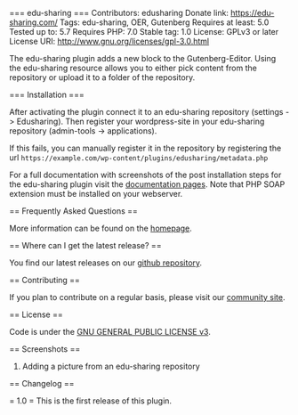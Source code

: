 === edu-sharing ===
Contributors: edusharing
Donate link: https://edu-sharing.com/
Tags: edu-sharing, OER, Gutenberg
Requires at least: 5.0
Tested up to: 5.7
Requires PHP: 7.0
Stable tag: 1.0
License: GPLv3 or later
License URI: http://www.gnu.org/licenses/gpl-3.0.html

The edu-sharing plugin adds a new block to the Gutenberg-Editor. 
Using the edu-sharing resource allows you to either pick content from the repository or upload it to a folder of the 
repository.

=== Installation ===

After activating the plugin connect it to an edu-sharing repository (settings -> Edusharing).
Then register your wordpress-site in your edu-sharing repository (admin-tools -> applications).

If this fails, you can manually register it in the repository by registering the url `https://example.com/wp-content/plugins/edusharing/metadata.php`

For a full documentation with screenshots of the post installation steps for the edu-sharing plugin visit the [documentation pages](http://docs.edu-sharing.com/confluence/edp/en).
Note that PHP SOAP extension must be installed on your webserver.

== Frequently Asked Questions ==

More information can be found on the [homepage](http://www.edu-sharing.com).

== Where can I get the latest release? ==

You find our latest releases on our [github repository](https://github.com/edu-sharing/plugin-wordpress).

== Contributing ==

If you plan to contribute on a regular basis, please visit our [community site](http://edu-sharing-network.org/?lang=en).

== License ==

Code is under the [GNU GENERAL PUBLIC LICENSE v3](./LICENSE).

== Screenshots ==
1. Adding a picture from an edu-sharing repository

== Changelog ==

= 1.0 =
This is the first release of this plugin.
